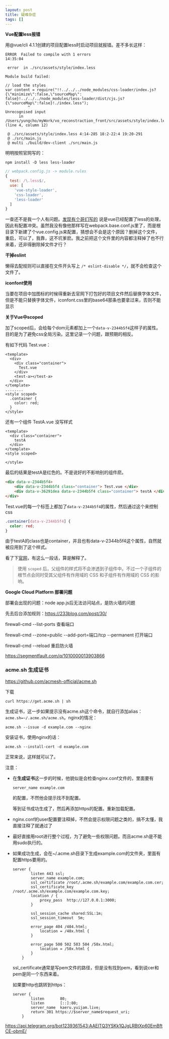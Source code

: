 ```yaml
---
layout: post
title: 疑难杂症
tags: []
---
```


**Vue配置less报错**

用@vue/cli 4.1.1创建的项目配置less时启动项目就报错。差不多长这样：

<!-- more -->

```
ERROR  Failed to compile with 1 errors                                                      14:35:04

 error  in ./src/assets/style/index.less

Module build failed:

// load the styles
var content = require("!!../../../node_modules/css-loader/index.js?{\"minimize\":false,\"sourceMap\":
false}!../../../node_modules/less-loader/dist/cjs.js?{\"sourceMap\":false}!./index.less");
          ^
Unrecognised input
      in /Users/yungcho/myWork/vo_reconstraction_front/src/assets/style/index.less (line 4, column 12)

 @ ./src/assets/style/index.less 4:14-285 18:2-22:4 19:20-291
 @ ./src/main.js
 @ multi ./build/dev-client ./src/main.js
```

明明按照官网写的：

`npm install -D less less-loader`

```js
// webpack.config.js -> module.rules
{
  test: /\.less$/,
  use: [
    'vue-style-loader',
    'css-loader',
    'less-loader'
  ]
}
```

一查还不是我一个人有问题。[发现有个哥们写的](https://www.jianshu.com/p/730faee28daa ) 说是vue已经配置了less的处理，因此有配置冲突。虽然我没有像他那样写在webpack.base.conf.js里了，而是根目录下新建了个vue.config.js来配置，猜想会不会是这个原因？删掉这个文件，重启，可以了，我靠，这不坑爹麽。我之前把这个文件里的内容都注释掉了也不行来着，还非得删除掉文件才行？

**干掉eslint**

懒得去配规则可以直接在文件开头写上 `/* eslint-disable */`，就不会检查这个文件了。

**iconfont使用**

当要在项目中加图标的时候得重新去官网下打包好的项目文件然后替换字体文件，但是不能只替换字体文件，iconfont.css里的base64那条也要拿过来，否则不能显示

**关于Vue中scoped**

加了scoped后，会给每个dom元素都加上一个` data-v-2344b5f4 `这样子的属性。目的是为了避免css全局污染。这里记录一个问题，跟预期的相反。

有如下代码 Test.vue：

```vue
<template>
  <div>
    <div class="container">
      Test.vue
    </div>
    <test-a></test-a>
  </div>
</template>
........
<style scoped>
  .container {
    color: red;
  }
</style>
```

还有一个组件 TestA.vue  没写样式

```vue
<template>
  <div class="container">
    testA
  </div>
</template>
<style scoped>

</style>
```

最后的结果是testA是红色的。不是说好的不影响别的组件麽。

```html
<div data-v-2344b5f4>
    <div data-v-2344b5f4 class="container"> Test.vue </div>
    <div data-v-36291dea data-v-2344b5f4 class="container"> testA </div>
</div>
```

Test.vue的每一个标签上都加了`data-v-2344b5f4`的属性，然后通过这个来控制css

```css
.container[data-v-2344b5f4] {
  color: red;
}
```

由于testA的class也是container，并且也有data-v-2344b5f4这个属性，自然就被应用到了这个样式。

看了下[官网](https://vue-loader-v14.vuejs.org/zh-cn/features/scoped-css.html)，有这么一段话，算是解释了。

> 使用 `scoped` 后，父组件的样式将不会渗透到子组件中。不过一个子组件的根节点会同时受其父组件有作用域的 CSS 和子组件有作用域的 CSS 的影响。 

**Google Cloud Platform 部署问题**

部署会出现的问题：node app.js后无法访问站点，是防火墙的问题

先去后台添加规则：https://233blog.com/post/30/

firewall-cmd --list-ports  查看端口

firewall-cmd --zone=public --add-port=端口/tcp --permanent  打开端口

firewall-cmd --reload  重启防火墙

https://segmentfault.com/q/1010000013903866

### acme.sh 生成证书

https://github.com/acmesh-official/acme.sh

下载

```shell
curl https://get.acme.sh | sh
```

生成证书，这一步如果提示没有acme.sh这个命令，就自行添加alias：` acme.sh=~/.acme.sh/acme.sh `。nginx的情况：

```shell
acme.sh --issue -d example.com --nginx
```

安装证书，使用nginx的话：

```shell
acme.sh --install-cert -d example.com
```

正常来说，这样就可以了。

注意：

- 在**生成证书**这一步的时候，他貌似是会检查nginx.conf文件的，里面要有

    ```nginx
    server_name example.com
    ```
    
    的配置，不然他会提示找不到配置。
    
    等到证书成功生成了，然后再添加https的配置。重新加载配置。
    
- nginx.conf的user配置要注释掉，不然会提示权限问题之类的，搞不太懂，我直接注释了就通过了

- 最好直接用root进行整个过程，为了避免一些权限问题。而且acme.sh是不能用sudo执行的。

- 如果成功生成，会在~/.acme.sh目录下生成example.com的文件夹，里面有配置https要用的。

    ```nginx
    server {
            listen 443 ssl;
            server_name example.com;
            ssl_certificate /root/.acme.sh/example.com/example.com.cer;
            ssl_certificate_key /root/.acme.sh/example.com/example.com.key;
            location / {
                proxy_pass	http://127.0.0.1:3000;
            }
    
            ssl_session_cache shared:SSL:1m;
            ssl_session_timeout  5m;
    
            error_page 404 /404.html;
                location = /40x.html {
            }
    
            error_page 500 502 503 504 /50x.html;
                location = /50x.html {
            }
        }
    ```

    ssl_certificate通常是写pem文件的路径，但是没有找到pem，看到说cer和pem是同一个东西来着。

    如果要http也跳转到https：

    ```nginx
    server {
            listen       80;
            listen       [::]:80;
            server_name  kaeru.yuijam.live;
            return 301 https://$server_name$request_uri;
        }
    ```

    



https://api.telegram.org/bot1239361543:AAElTQ3YSKk1QJgLRBtXp60EmBftCE-obmE/